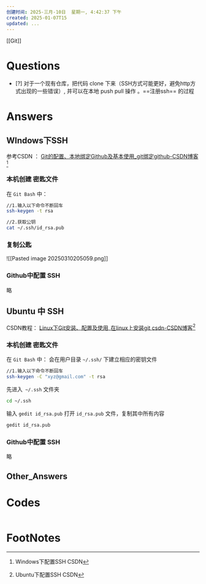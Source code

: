 ```yaml
---
创建时间: 2025-三月-10日  星期一, 4:42:37 下午
created: 2025-01-07T15
updated: ...
---
```

[[Git]]

# Questions

- [?]  对于一个现有仓库，把代码 clone 下来（SSH方式可能更好，避免http方式出现的一些错误）, 并可以在本地 push pull 操作 。==注册ssh== 的过程


# Answers

## WIndows下SSH
参考CSDN ： [Git的配置、本地绑定Github及基本使用\_git绑定github-CSDN博客](https://blog.csdn.net/m0_56676311/article/details/135509261)[^1]
### 本机创建 密匙文件
在 `Git Bash` 中：

```bash
//1.输入以下命令不断回车
ssh-keygen -t rsa
```

```bash
//2.获取公钥
cat ~/.ssh/id_rsa.pub

```

### 复制公匙
![[Pasted image 20250310205059.png]]

### Github中配置 SSH
略


## Ubuntu 中 SSH 
CSDN教程： [Linux下Git安装、配置及使用\_在linux上安装git csdn-CSDN博客](https://blog.csdn.net/u012856866/article/details/125499320)[^2]
### 本机创建 密匙文件
在 `Git Bash` 中：
会在用户目录 `~/.ssh/` 下建立相应的密钥文件

```bash
//1.输入以下命令不断回车
ssh-keygen -C "xyz@gmail.com" -t rsa
```

先进入` ~/.ssh` 文件夹
```bash
cd ~/.ssh
```


输入 `gedit id_rsa.pub` 打开 `id_rsa.pub` 文件，复制其中所有内容
```bash
gedit id_rsa.pub
```

### Github中配置 SSH
略


## Other_Answers


# Codes

```python

```



# FootNotes

[^1]: Windows下配置SSH CSDN
[^2]: Ubuntu下配置SSH CSDN